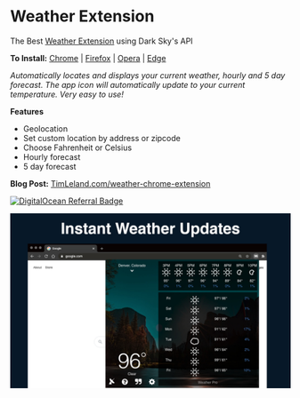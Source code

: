 Weather Extension
===========
The Best [Weather Extension](http://weatherextension.com) using Dark Sky's API

**To Install:** [Chrome](https://chrome.google.com/webstore/detail/weather/iolcbmjhmpdheggkocibajddahbeiglb)
| [Firefox](https://addons.mozilla.org/en-US/firefox/addon/weather-extension/)
| [Opera](https://addons.opera.com/en/extensions/details/weather-2/)
| [Edge](https://microsoftedge.microsoft.com/addons/detail/weather/pkmfjimjjadfenfcgabnimfkhfpnjjni)

*Automatically locates and displays your current weather, hourly and 5 day forecast. The app icon will automatically update to your current temperature. Very easy to use!*

**Features**
 * Geolocation
 * Set custom location by address or zipcode
 * Choose Fahrenheit or Celsius
 * Hourly forecast
 * 5 day forecast

**Blog Post:** [TimLeland.com/weather-chrome-extension](http://timleland.com/weather-chrome-extension/)

<a href="https://www.digitalocean.com/?refcode=95e54284e826&utm_campaign=Referral_Invite&utm_medium=Referral_Program&utm_source=badge"><img src="https://web-platforms.sfo2.cdn.digitaloceanspaces.com/WWW/Badge%201.svg" alt="DigitalOcean Referral Badge" /></a>

![Screenshot](https://raw.githubusercontent.com/timleland/WeatherCE/master/media/Weather%205.0%20Screenshots/screenshot-1.jpeg)

